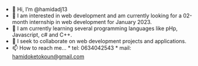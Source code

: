 

- 👋 Hi, I’m @hamidadj13
- 👀 I am interested in web development and am currently looking for a 02-month internship in web development for January 2023.
- 🌱 I am currently learning several programming languages like pHp, Javascript, c# and C++.
- 💞️ I seek to collaborate on web development projects and applications.
- 📫 How to reach me... 
      * tel: 0634042543
      * mail: hamidoketokoun@gmail.com


<!---
hamidadj13/hamidadj13 is a ✨ special ✨ repository because its `README.md` (this file) appears on your GitHub profile.
You can click the Preview link to take a look at your changes.
--->
